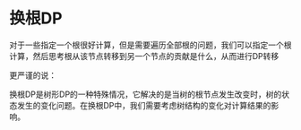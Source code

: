 # 换根DP

对于一些指定一个根很好计算，但是需要遍历全部根的问题，我们可以指定一个根计算，然后思考根从该节点转移到另一个节点的贡献是什么，从而进行DP转移

更严谨的说：

换根DP是树形DP的一种特殊情况，它解决的是当树的根节点发生改变时，树的状态发生的变化问题。在换根DP中，我们需要考虑树结构的变化对计算结果的影响。